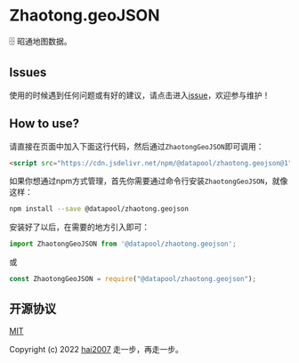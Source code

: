 # Zhaotong.geoJSON
🗄️ 昭通地图数据。

## Issues
使用的时候遇到任何问题或有好的建议，请点击进入[issue](https://github.com/hai2007/datapool/issues)，欢迎参与维护！

## How to use?

请直接在页面中加入下面这行代码，然后通过```ZhaotongGeoJSON```即可调用：

```html
<script src="https://cdn.jsdelivr.net/npm/@datapool/zhaotong.geojson@1"></script>
```

如果你想通过npm方式管理，首先你需要通过命令行安装``````ZhaotongGeoJSON``````，就像这样：

```bash
npm install --save @datapool/zhaotong.geojson
```

安装好了以后，在需要的地方引入即可：

```js
import ZhaotongGeoJSON from '@datapool/zhaotong.geojson';
```

或

```js
const ZhaotongGeoJSON = require("@datapool/zhaotong.geojson");
```

开源协议
---------------------------------------
[MIT](https://github.com/hai2007/datapool/blob/master/LICENSE)

Copyright (c) 2022 [hai2007](https://hai2007.gitee.io/sweethome/) 走一步，再走一步。

